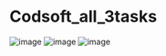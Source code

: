 # Codsoft_all_3tasks
![image](https://github.com/Teja205001/Codsoft_all_3tasks/assets/148524303/2fdbac20-f06d-4a49-be50-134f78908e44)
![image](https://github.com/Teja205001/Codsoft_all_3tasks/assets/148524303/bd792a61-f386-4f97-9f92-4463747a2d60)
![image](https://github.com/Teja205001/Codsoft_all_3tasks/assets/148524303/557d654f-6293-40da-81e1-36bb368f435f)


